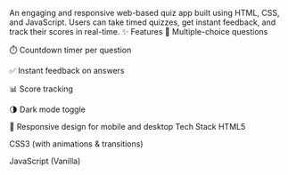 An engaging and responsive web-based quiz app built using HTML, CSS, and JavaScript. Users can take timed quizzes, get instant feedback, and track their scores in real-time.
✨ Features
🎯 Multiple-choice questions

⏱️ Countdown timer per question

✅ Instant feedback on answers

📊 Score tracking

🌗 Dark mode toggle

📱 Responsive design for mobile and desktop
 Tech Stack
HTML5

CSS3 (with animations & transitions)

JavaScript (Vanilla)
